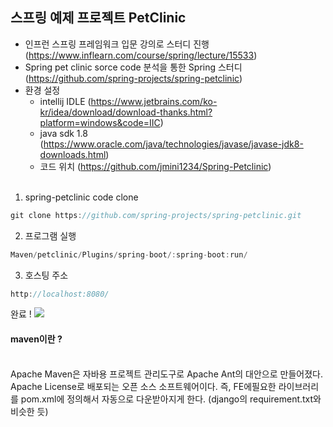 ## 스프링 예제 프로젝트 PetClinic

- 인프런 스프링 프레임워크 입문 강의로 스터디 진행 (https://www.inflearn.com/course/spring/lecture/15533)
- Spring pet clinic sorce code 분석을 통한 Spring 스터디 (https://github.com/spring-projects/spring-petclinic)
- 환경 설정
  * intellij IDLE (https://www.jetbrains.com/ko-kr/idea/download/download-thanks.html?platform=windows&code=IIC)
  * java sdk 1.8 (https://www.oracle.com/java/technologies/javase/javase-jdk8-downloads.html)
  * 코드 위치 (https://github.com/jmini1234/Spring-Petclinic)
  </br>

1. spring-petclinic code clone
``` c
git clone https://github.com/spring-projects/spring-petclinic.git
```
2. 프로그램 실행 
```c
Maven/petclinic/Plugins/spring-boot/:spring-boot:run/
```
3. 호스팅 주소
```c
http://localhost:8080/
```
완료 ! 
<img src="https://user-images.githubusercontent.com/37237145/86216054-66b90700-bbb8-11ea-97e6-e1ff85282b7b.PNG"/>
#### maven이란 ? 
</br>
Apache Maven은 자바용 프로젝트 관리도구로 Apache Ant의 대안으로 만들어졌다. Apache License로 배포되는 오픈 소스 소프트웨어이다.
즉, FE에필요한 라이브러리를 pom.xml에 정의해서 자동으로 다운받아지게 한다. (django의 requirement.txt와 비슷한 듯)
